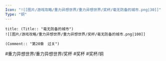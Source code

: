 ```yaml
---
Icon: "![[图片/游戏攻略/重力异想世界/重力异想世界/奖杯/毫无防备的城市.png|30]]"
Type: "铜"
---
```

```ad-common-bronze-trophy
title: (Title:: "毫无防备的城市")
![[图片/游戏攻略/重力异想世界/重力异想世界/奖杯/毫无防备的城市.png|100]]

(Comment:: "第20章　过关")
```

#重力异想世界/重力异想世界/奖杯 #奖杯 #奖杯/铜
